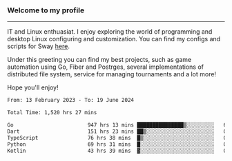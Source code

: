 ### Welcome to my profile

---

IT and Linux enthuasiat. I enjoy exploring the world of programming and desktop Linux configuring and customization. You can find my configs and scripts for Sway [here](https://github.com/uroborosq/mess-of-linux-configurations).

Under this greeting you can find my best projects, such as game automation using Go, Fiber and Postrges, several implementations of distributed file system, service for managing tournaments and a lot more!

Hope you'll enjoy!

<!-- <div display="block">
 	<img align="left" width="48%" alt="isocalendar" src=".github/metrics/isocalendar_metrics.svg" />
	<img align="center" width="48%" alt="contributions" src=".github/metrics/contributions_metrics.svg" />
	<img align="center" alt="languages" src=".github/metrics/languages_metrics.svg" />
</div> -->

<!-- ![](https://komarev.com/ghpvc/?username=uroborosq&color=success&style=flat-square) -->
<!-- [](https://img.shields.io/github/last-commit/uroborosq/uroborosq?label=Profile%20updated&style=flat-square) -->

<!--START_SECTION:waka-->

```txt
From: 13 February 2023 - To: 19 June 2024

Total Time: 1,520 hrs 27 mins

Go                        947 hrs 13 mins ███████████████▒░░░░░░░░░   61.64 %
Dart                      151 hrs 23 mins ██▒░░░░░░░░░░░░░░░░░░░░░░   09.85 %
TypeScript                76 hrs 38 mins  █▒░░░░░░░░░░░░░░░░░░░░░░░   04.99 %
Python                    69 hrs 31 mins  █░░░░░░░░░░░░░░░░░░░░░░░░   04.52 %
Kotlin                    43 hrs 39 mins  ▓░░░░░░░░░░░░░░░░░░░░░░░░   02.84 %
```

<!--END_SECTION:waka-->
